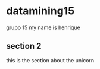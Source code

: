 # datamining15
grupo 15 
my name is henrique



## section 2 

this is the section about the unicorn
